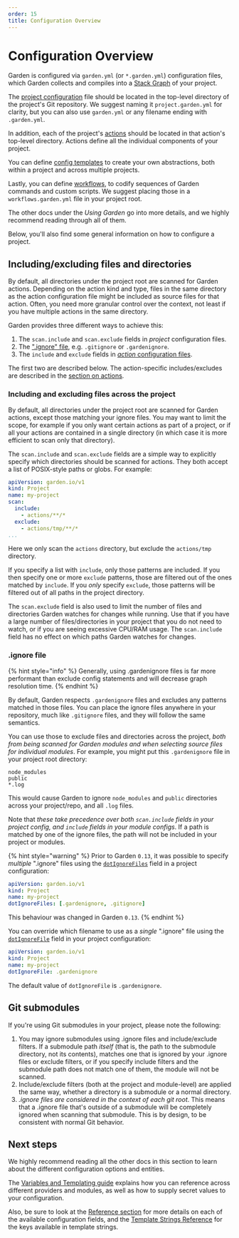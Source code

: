 ```yaml
---
order: 15
title: Configuration Overview
---
```


# Configuration Overview

Garden is configured via `garden.yml` (or `*.garden.yml`) configuration files, which Garden collects and compiles into a
[Stack Graph](../basics/core-concepts.md#stackgraph) of your project.

The [project configuration](./projects.md) file should be located in the top-level directory of the project's Git repository. We suggest naming it `project.garden.yml` for clarity, but you can also use `garden.yml` or any filename ending with `.garden.yml`.

In addition, each of the project's [actions](./actions.md) should be located in that action's top-level directory. Actions define all the individual components of your project.

You can define [config templates](./config-templates.md) to create your own abstractions, both within a project and across multiple projects.

Lastly, you can define [workflows](./workflows.md), to codify sequences of Garden commands and custom scripts. We suggest placing those in a `workflows.garden.yml` file in your project root.

The other docs under the _Using Garden_ go into more details, and we highly recommend reading through all of them.

Below, you'll also find some general information on how to configure a project.

## Including/excluding files and directories

By default, all directories under the project root are scanned for Garden actions. Depending on the action kind and type, files in the same directory as the action configuration file might be included as source files for that action. Often, you need more granular control over the context, not least if you have multiple actions in the same directory.

Garden provides three different ways to achieve this:

1. The `scan.include` and `scan.exclude` fields in _project_ configuration files.
2. The [".ignore" file](#ignore-file), e.g. `.gitignore` or `.gardenignore`.
3. The `include` and `exclude` fields in [_action_ configuration files](./actions.md#including-and-excluding-files).

The first two are described below.
The action-specific includes/excludes are described in the [section on actions](./actions.md#including-and-excluding-files).

### Including and excluding files across the project

By default, all directories under the project root are scanned for Garden actions, except those matching your ignore files. You may want to limit the scope, for example if you only want certain actions as part of a project, or if all your actions are contained in a single directory (in which case it is more efficient to scan only that directory).

The `scan.include` and `scan.exclude` fields are a simple way to explicitly specify which directories should be scanned for actions. They both accept a list of POSIX-style paths or globs. For example:

```yaml
apiVersion: garden.io/v1
kind: Project
name: my-project
scan:
  include:
    - actions/**/*
  exclude:
    - actions/tmp/**/*
...
```

Here we only scan the `actions` directory, but exclude the `actions/tmp` directory.

If you specify a list with `include`, only those patterns are included. If you then specify one or more `exclude` patterns, those are filtered out of the ones matched by `include`. If you _only_ specify `exclude`, those patterns will be filtered out of all paths in the project directory.

The `scan.exclude` field is also used to limit the number of files and directories Garden watches for changes while running. Use that if you have a large number of files/directories in your project that you do not need to watch, or if you are seeing excessive CPU/RAM usage. The `scan.include` field has no effect on which paths Garden watches for changes.

### .ignore file

{% hint style="info" %}
Generally, using .gardenignore files is far more performant than exclude config statements and will decrease
graph resolution time.
{% endhint %}

By default, Garden respects `.gardenignore` files and excludes any patterns matched in those files. You can place the ignore files anywhere in your repository, much like `.gitignore` files, and they will follow the same semantics.

You can use those to exclude files and directories across the project, _both from being scanned for Garden modules and when selecting source files for individual modules_. For example, you might put this `.gardenignore` file in your project root directory:

```gitignore
node_modules
public
*.log
```

This would cause Garden to ignore `node_modules` and `public` directories across your project/repo, and all `.log` files.

Note that _these take precedence over both `scan.include` fields in your project config, and `include` fields in your module configs_. If a path is matched by one of the ignore files, the path will not be included in your project or modules.

{% hint style="warning" %}
Prior to Garden `0.13`, it was possible to specify _multiple_ ".ignore" files
using the [`dotIgnoreFiles`](../reference/project-config.md#dotIgnoreFiles) field in a project configuration:

```yaml
apiVersion: garden.io/v1
kind: Project
name: my-project
dotIgnoreFiles: [.gardenignore, .gitignore]
```

This behaviour was changed in Garden `0.13`.
{% endhint %}

You can override which filename to use as a _single_ ".ignore" file
using the [`dotIgnoreFile`](../reference/project-config.md#dotIgnoreFile) field in your project configuration:

```yaml
apiVersion: garden.io/v1
kind: Project
name: my-project
dotIgnoreFile: .gardenignore
```

The default value of `dotIgnoreFile` is `.gardenignore`.

## Git submodules

If you're using Git submodules in your project, please note the following:

1. You may ignore submodules using .ignore files and include/exclude filters. If a submodule path _itself_ (that is, the path to the submodule directory, not its contents), matches one that is ignored by your .ignore files or exclude filters, or if you specify include filters and the submodule path does not match one of them, the module will not be scanned.
2. Include/exclude filters (both at the project and module-level) are applied the same way, whether a directory is a submodule or a normal directory.
3. _.ignore files are considered in the context of each git root_. This means that a .ignore file that's outside of a submodule will be completely ignored when scanning that submodule. This is by design, to be consistent with normal Git behavior.

## Next steps

We highly recommend reading all the other docs in this section to learn about the different configuration options and entities.

The [Variables and Templating guide](./variables-and-templating.md) explains how you can reference across different providers and modules, as well as how to supply secret values to your configuration.

Also, be sure to look at the [Reference section](../reference/README.md) for more details on each of the available configuration fields, and the [Template Strings Reference](../reference/template-strings/README.md) for the keys available in template strings.
